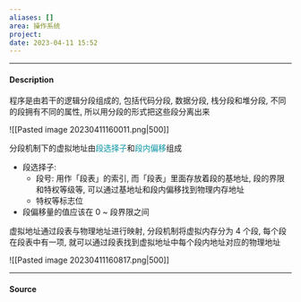 ```yaml
---
aliases: []
area: 操作系统
project: 
date: 2023-04-11 15:52
---
```

---
#### Description
程序是由若干的逻辑分段组成的, 包括代码分段, 数据分段, 栈分段和堆分段, 不同的段拥有不同的属性, 所以用分段的形式把这些段分离出来

![[Pasted image 20230411160011.png|500]]

分段机制下的虚拟地址由<font color="#0593A2">段选择子</font>和<font color="#0593A2">段内偏移</font>组成
- 段选择子: 
    - 段号: 用作「段表」的索引, 而「段表」里面存放着段的基地址, 段的界限和特权等级等, 可以通过基地址和段内偏移找到物理内存地址
    - 特权等标志位
- 段偏移量的值应该在 0 ~ 段界限之间
 
虚拟地址通过段表与物理地址进行映射, 分段机制将虚拟内存分为 4 个段, 每个段在段表中有一项, 就可以通过段表找到虚拟地址中每个段内地址对应的物理地址

![[Pasted image 20230411160817.png|500]]

---
#### Source
